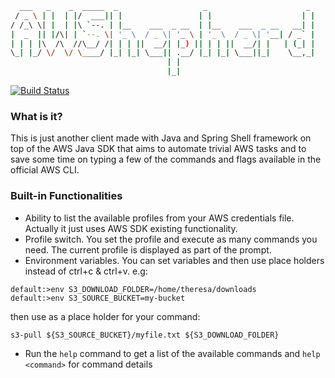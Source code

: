 ```bash
  ___   _    _  _____  _                   _                      _
 / _ \ | |  | |/  ___|| |                 | |                    | |
/ /_\ \| |  | |\ `--. | |__    ___  _ __  | |__    ___  _ __   __| |
|  _  || |/\| | `--. \| '_ \  / _ \| '_ \ | '_ \  / _ \| '__| / _` |
| | | |\  /\  //\__/ /| | | ||  __/| |_) || | | ||  __/| |   | (_| |
\_| |_/ \/  \/ \____/ |_| |_| \___|| .__/ |_| |_| \___||_|    \__,_|
                                   | |
                                   |_|
```
[![Build Status](https://travis-ci.com/gyowannyqueiroz/awshepherd.svg?branch=master)](https://travis-ci.com/gyowannyqueiroz/awshepherd)

### What is it?
This is just another client made with Java and Spring Shell framework on top of the AWS Java SDK that aims to automate trivial
AWS tasks and to save some time on typing a few of the commands and flags available in the official AWS CLI.

### Built-in Functionalities

- Ability to list the available profiles from your AWS credentials file. Actually it just uses AWS SDK existing functionality.
- Profile switch. You set the profile and execute as many commands you need. The current profile is displayed as part of the prompt.
- Environment variables. You can set variables and then use place holders instead of ctrl+c & ctrl+v. e.g: 


```
default:>env S3_DOWNLOAD_FOLDER=/home/theresa/downloads
default:>env S3_SOURCE_BUCKET=my-bucket
``` 


then use as a place holder for your command:

```s3-pull ${S3_SOURCE_BUCKET}/myfile.txt ${S3_DOWNLOAD_FOLDER}``` 


- Run the ```help``` command to get a list of the available commands and ```help <command>``` for command details


